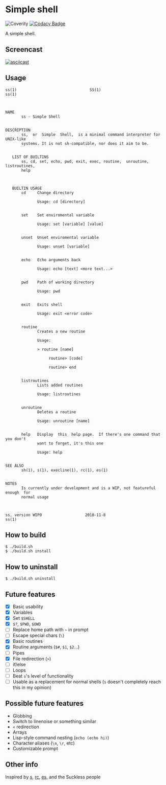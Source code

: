 # Simple shell

![Coverity](https://scan.coverity.com/projects/17208/badge.svg)
[![Codacy Badge](https://api.codacy.com/project/badge/Grade/1d04b853d2554d3fa3676f62458061e3)](https://www.codacy.com/app/joshpritsker/ss?utm_source=github.com&amp;utm_medium=referral&amp;utm_content=the-sushi/ss&amp;utm_campaign=Badge_Grade)

A simple shell.

## Screencast

[![asciicast](https://asciinema.org/a/smLU0h4ISBUVPNtO9OoTVcEO9.svg)](https://asciinema.org/a/smLU0h4ISBUVPNtO9OoTVcEO9)

## Usage

```
ss(1)                                SS(1)                               ss(1)



NAME
       ss - Simple Shell


DESCRIPTION
       ss,  or  Simple  Shell,  is a minimal command interpreter for UNIX-like
       systems. It is not sh-compatible, nor does it aim to be.


   LIST OF BUILTINS
       ss, cd, set, echo, pwd, exit, exec, routine,  unroutine,  listroutines,
       help



   BUILTIN USAGE
       cd     Change directory

              Usage: cd [directory]


       set    Set enviromental variable

              Usage: set [variable] [value]


       unset  Unset enviromental variable

              Usage: unset [variable]


       echo   Echo arguments back

              Usage: echo [text] <more text...>


       pwd    Path of working directory

              Usage: pwd


       exit   Exits shell

              Usage: exit <error code>


       routine
              Creates a new routine

              Usage:

              > routine [name]

                   routine> [code]

                   routine> end


       listroutines
              Lists added routines

              Usage: listroutines


       unroutine
              Deletes a routine

              Usage: unroutine [name]


       help   Display  this  help page.  If there's one command that you don't
              want to forget, it's this one

              Usage: help


SEE ALSO
       sh(1), s(1), execline(1), rc(1), es(1)


NOTES
       Is currently under development and is a WIP, not featureful enough  for
       normal usage



ss, version WIP0                   2018-11-8                             ss(1)
```

## How to build

```
$ ./build.sh
$ ./build.sh install
```

## How to uninstall

```
$ ./build.sh uninstall
```

## Future features

-  [x] Basic usability
-  [x] Variables
-  [x] Set `$SHELL`
-  [x] `$?`, `$PWD`, `$OWD`
-  [ ] Replace home path with `~` in prompt
-  [ ] Escape special chars (`\`)
-  [x] Basic routines
-  [x] Routine arguments (`$#`, `$1`, `$2`...)
-  [ ] Pipes
-  [x] File redirection (`>`)
-  [ ] if/else
-  [ ] Loops
-  [ ] Beat `s`'s level of functionality
-  [ ] Usable as a replacement for normal shells (`s` doesn't completely reach this in my opinion)

## Possible future features
-  Globbing
-  Switch to linenoise or something similar
-  `<` redirection
-  Arrays
-  Lisp-style command nesting (`echo (echo hi)`)
-  Character aliases (`\n`, `\r`, etc)
-  Customizable prompt

## Other info

Inspired by [s](https://github.com/rain-1/s), [rc](http://doc.cat-v.org/plan_9/4th_edition/papers/rc), [es](https://github.com/wryun/es-shell), and the Suckless people
